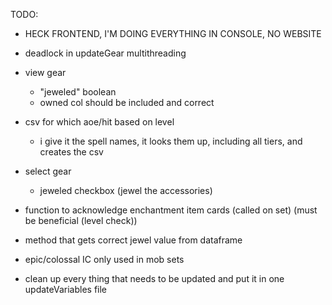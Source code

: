 TODO:

- HECK FRONTEND, I'M DOING EVERYTHING IN CONSOLE, NO WEBSITE

- deadlock in updateGear multithreading

- view gear
    - "jeweled" boolean
    - owned col should be included and correct

- csv for which aoe/hit based on level
    - i give it the spell names, it looks them up, including all tiers, and creates the csv

- select gear
    - jeweled checkbox (jewel the accessories)

- function to acknowledge enchantment item cards (called on set) (must be beneficial (level check))

- method that gets correct jewel value from dataframe

- epic/colossal IC only used in mob sets

- clean up every thing that needs to be updated and put it in one updateVariables file